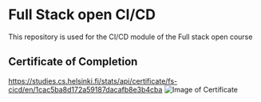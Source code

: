 # Full Stack open CI/CD

This repository is used for the CI/CD module of the Full stack open course

## Certificate of Completion

https://studies.cs.helsinki.fi/stats/api/certificate/fs-cicd/en/1cac5ba8d172a59187dacafb8e3b4cba
![Image of Certificate](https://studies.cs.helsinki.fi/stats/api/certificate/fs-cicd/en/1cac5ba8d172a59187dacafb8e3b4cba)
